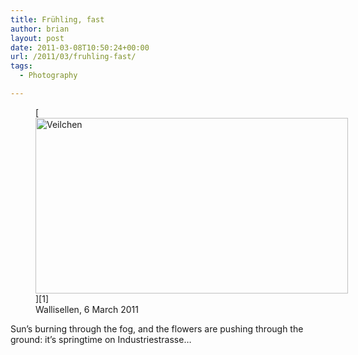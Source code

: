 ```yaml
---
title: Frühling, fast
author: brian
layout: post
date: 2011-03-08T10:50:24+00:00
url: /2011/03/fruhling-fast/
tags:
  - Photography

---
```

<figure style="width: 500px" class="wp-caption aligncenter">[<img src="http://farm6.static.flickr.com/5019/5502776232_ff93c0793c.jpg" alt="Veilchen" width="500" height="281" />][1]<figcaption class="wp-caption-text">Wallisellen, 6 March 2011</figcaption></figure> 

Sun&#8217;s burning through the fog, and the flowers are pushing through the ground: it&#8217;s springtime on Industriestrasse&#8230;

 [1]: http://www.flickr.com/photos/bht/5502776232/ "Veilchen by bht, on Flickr"